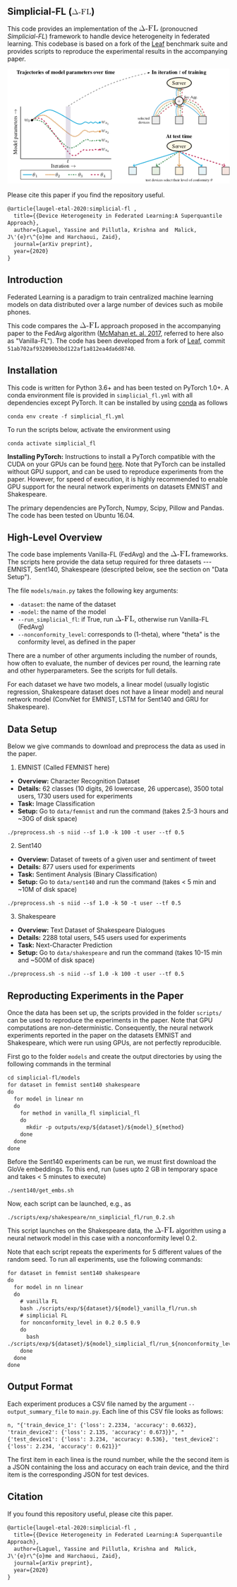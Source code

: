 <!-- # Handling Device Heterogeneity in Federated Learning: A Superquantile Approach -->
## Simplicial-FL (![Simplicial-FL](fig/simplicial-fl.gif))

This code provides an implementation of 
the 
![Simplicial-FL](fig/simplicial-fl.gif)
(pronoucned *Simplicial-FL*)
framework to handle device heterogeneity in federated learning.
This codebase is based on a fork of the [Leaf](leaf.cmu.edu) benchmark suite
and provides scripts to reproduce the experimental results in the 
accompanying paper. 

![schematic](fig/simplicial_fl_schematic.png "Schematic of Simplicial FL")


Please cite this paper if you find the repository useful.
```
@article{laugel-etal-2020:simplicial-fl ,
  title={{Device Heterogeneity in Federated Learning:A Superquantile Approach},
  author={Laguel, Yassine and Pillutla, Krishna and  Malick, J\'{e}r\^{o}me and Harchaoui, Zaid},
  journal={arXiv preprint},
  year={2020}
}
```


Introduction
-----------------
Federated Learning is a paradigm to train centralized machine learning models 
on data distributed over a large number of devices such as mobile phones.

This code compares the ![Simplicial-FL](fig/simplicial-fl.gif) approach proposed in the accompanying paper
to the FedAvg algorithm ([McMahan et. al. 2017](https://arxiv.org/abs/1602.05629), referred to 
here also as "Vanilla-FL").
The code has been developed from a fork of [Leaf](leaf.cmu.edu), commit 
```51ab702af932090b3bd122af1a812ea4da6d8740```.


Installation                                                                                                                   
-----------------
This code is written for Python 3.6+
and has been tested on PyTorch 1.0+.
A conda environment file is provided in 
`simplicial_fl.yml` with all dependencies except PyTorch. 
It can be installed by using 
[conda](https://docs.conda.io/projects/conda/en/latest/user-guide/tasks/manage-environments.html#creating-an-environment-from-an-environment-yml-file)
as follows

```
conda env create -f simplicial_fl.yml
```
To run the scripts below, activate the environment using 
```
conda activate simplicial_fl
```


**Installing PyTorch:** Instructions to install 
a PyTorch compatible with the CUDA on your GPUs
can be found [here](https://pytorch.org/get-started/locally/).
Note that PyTorch can be installed without GPU support, and can be used to reproduce experiments
from the paper. 
However, for speed of execution, it is highly recommended to enable GPU support for the neural network 
experiments on datasets EMNIST and Shakespeare.

The primary dependencies are PyTorch, Numpy, Scipy, Pillow and Pandas.
The code has been tested on Ubuntu 16.04.

High-Level Overview
-------------------
The code base implements Vanilla-FL (FedAvg) and the ![Simplicial-FL](fig/simplicial-fl.gif) frameworks. 
The scripts here provide the data setup required for 
three datasets --- EMNIST, Sent140, Shakespeare (descripted below, see the section on "Data Setup").

The file ```models/main.py``` takes the following key arguments:

  * `-dataset`: the name of the dataset
  * `-model`: the name of the model
  * `--run_simplicial_fl`: if True, run ![Simplicial-FL](fig/simplicial-fl.gif), otherwise run Vanilla-FL (FedAvg)
  * `--nonconformity_level`: corresponds to (1-theta), where "theta" is the conformity level, as defined in the paper
  
There are a number of other arguments including the number of rounds, how often to evaluate, the number of devices per round, the learning rate and other hyperparameters. See the scripts for full details.

For each dataset we have two models, a linear model (usually logistic regression, Shakespeare dataset does not have a linear model) and neural network model (ConvNet for EMNIST, LSTM for Sent140 and GRU for Shakespeare). 


Data Setup
-----------
Below we give commands to download and preprocess the data as used in the paper.

1. EMNIST (Called FEMNIST here)

  * **Overview:** Character Recognition Dataset
  * **Details:** 62 classes (10 digits, 26 lowercase, 26 uppercase), 3500 total users, 1730 users used for experiments
  * **Task:** Image Classification
  * **Setup:** Go to ```data/femnist``` and run the command (takes 2.5-3 hours and ~30G of disk space) 
  
```
./preprocess.sh -s niid --sf 1.0 -k 100 -t user --tf 0.5
```

2. Sent140

  * **Overview:** Dataset of tweets of a given user and sentiment of tweet
  * **Details:** 877 users used for experiments
  * **Task:** Sentiment Analysis (Binary Classification)
  * **Setup:** Go to ```data/sent140``` and run the command (takes < 5 min and ~10M of disk space)
 
```
./preprocess.sh -s niid --sf 1.0 -k 50 -t user --tf 0.5
```

3. Shakespeare

  * **Overview:** Text Dataset of Shakespeare Dialogues
  * **Details:** 2288 total users, 545 users used for experiments
  * **Task:** Next-Character Prediction
  * **Setup:** Go to ```data/shakespeare``` and run the command (takes 10-15 min and ~500M of disk space)
 
```
./preprocess.sh -s niid --sf 1.0 -k 100 -t user --tf 0.5
```
  
  <!-- Download `data.tgz` from [this link](https://drive.google.com/file/d/1IPf_jg_Y2ZzFw4wKaHrU2FgWs_MfhPkG/view?usp=sharing), and untar it in ```data/shakespeare``` using the command `tar -zvxf data.tgz`. The data occupies 30M compressed and 160M uncompressed.
  Note: We will update the repository and the paper with a command like the two datasets above to generate the data using a script.
  -->
  


Reproducting Experiments in the Paper
-------------------------------------

Once the data has been set up, the scripts provided in the folder ```scripts/``` can be used 
to reproduce the experiments in the paper.
Note that GPU computations are non-deterministic. Consequently, the neural network
experiments reported in the paper on the datasets EMNIST and Shakespeare, 
which were run using GPUs, are not perfectly reproducible. 

First go to the folder `models` and create the output directories by using 
the following commands in the terminal
```
cd simplicial-fl/models
for dataset in femnist sent140 shakespeare
do
  for model in linear nn
  do
    for method in vanilla_fl simplicial_fl
    do
      mkdir -p outputs/exp/${dataset}/${model}_${method}
    done
  done
done
```

Before the Sent140 experiments can be run, we must first download the GloVe embeddings. 
To this end, run (uses upto 2 GB in temporary space and takes < 5 minutes to execute)
```
./sent140/get_embs.sh
```


Now, each script can be launched, e.g., as 
```
./scripts/exp/shakespeare/nn_simplicial_fl/run_0.2.sh
``` 
This script launches on the Shakespeare data, the ![Simplicial-FL](fig/simplicial-fl.gif) algorithm
using a neural network model in this case with a nonconformity level 0.2.

Note that each script repeats the experiments for 5 different values of the 
random seed.
To run all experiments, use the following commands:
```
for dataset in femnist sent140 shakespeare
do
  for model in nn linear
  do 
    # vanilla FL
    bash ./scripts/exp/${dataset}/${model}_vanilla_fl/run.sh
    # simplicial FL
    for nonconformity_level in 0.2 0.5 0.9
    do
      bash ./scripts/exp/${dataset}/${model}_simplicial_fl/run_${nonconformity_level}.sh
    done
  done
done
```

Output Format
-------------
Each experiment produces a CSV file named by the argument `--output_summary_file` to `main.py`. Each line of this CSV file looks as follows:

```
n, "{'train_device_1': {'loss': 2.2334, 'accuracy': 0.6632}, 'train_device2': {'loss': 2.135, 'accuracy': 0.673}}", "{'test_device1': {'loss': 3.234, 'accuracy: 0.536}, 'test_device2': {'loss': 2.234, 'accuracy': 0.621}}"
```
The first item in each linea is the round number, while the the second item is a JSON containing the loss and accuracy on each train device, and the third item is the corresponding JSON for test devices.

Citation
---------
If you found this repository useful, please cite this paper.

```
@article{laugel-etal-2020:simplicial-fl ,
  title={{Device Heterogeneity in Federated Learning:A Superquantile Approach},
  author={Laguel, Yassine and Pillutla, Krishna and  Malick, J\'{e}r\^{o}me and Harchaoui, Zaid},
  journal={arXiv preprint},
  year={2020}
}
```

